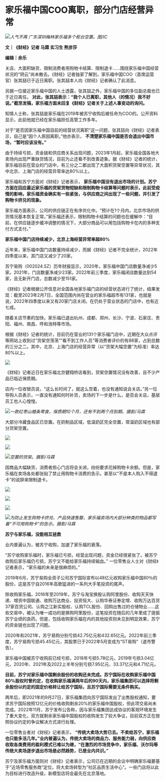# 家乐福中国COO离职，部分门店经营异常

![](https://inews.gtimg.com/newsapp_bt/0/15651948041/1000)_人气不再
广东深圳梅林家乐福多个柜台空置。图/IC_

**文｜《财经》记者 马霖 实习生 熊彦莎**

**编辑｜余乐**

关店、大面积缺货、限制消费者用购物卡结算、限制退卡……围绕家乐福中国经营状况的“阴云”尚未散去。《财经》记者独家了解到，家乐福中国COO（首席运营官）张其喆已于近日离职。张其喆本人向《财经》记者确认了此消息。

另据一位接近家乐福中国的人士透露，张其喆之外，家乐福中国的多位副总裁也已于近日离任。
**对此，张其喆表示：“我个人已离职，其他人（的情况）我不好说。”截至发稿，家乐福方面未回复《财经》记者关于上述人事变动的询问。**

知情人士称，张其喆是家乐福在2019年被苏宁收购后被任命为COO的。公开资料显示，此前他就已经在家乐福担任高管工作多年。

对于“是否因家乐福中国目前的经营状况离职”这一问题，张其喆向《财经》记者表示，自己是“因个人原因离职。”他亦表示，
**不清楚家乐福中国是否会退出中国市场，“暂时应该没有。”**

由于持续亏损，资金链和供应商关系出现问题，2023年1月起，家乐福全国各地大卖场内出现严重缺货情况，目前为止还看不到改善迹象。据《财经》记者的统计，家乐福目前在营业的门店中，有三分之二都出现了大面积货架空置等异常状况，其中北京、上海门店的经营异常率达80%以上。

家乐福和苏宁方面对《财经》记者表示，
**家乐福中国没有退出市场的计划。苏宁方面在回应最近家乐福的货架货物短缺和限制购物卡结算等问题时表示，此前受疫情的影响，家乐福资金确实有一些紧张，与供应商之间出现了一些问题，并引发了购物卡挤兑的现象。**

家乐福方面表示，公司的供应链正在有序优化中。“预计在1个月内，北京市场的供货情况基本恢复正常。”家乐福还表示，限制购物卡结算的问题也在缓解中：“目前，在供应链逐步缓冲调整的情况下，大部分商品可以用包括购物卡在内的多种支付方式支付。”

**家乐福中国门店持续减少，北京上海经营异常率超80%**

近年来，家乐福中国门店数量持续减少，而据《财经》记者不完全统计，2022年四季度以来，其门店又减少了20家。

苏宁易购（002024.SZ）历年财报显示，2020年，家乐福中国门店数量净减少5家。2021年，门店数量净减少23家。2022年前三季度，家乐福闭店数量达到54家，且无新开门店，总数减少至151家。

《财经》记者根据公开信息对全国各地家乐福门店的经营状态进行了统计，结果发现：截至2023年2月7日，全国范围内尚在营业的家乐福超市有131家，也就是说，2022年四季度以来又有20家门店关闭。在仍处于营业状态的门店中，也有近七成。

随着关店节奏的加快，家乐福已退出杭州、成都、郑州、长沙、宁波、石家庄、贵阳、福州、南昌、呼和浩特等市场。

根据《财经》记者的统计，目前仍在营业的131个家乐福门店中，近期在大众点评等网站上收到过“货架空荡荡”“看不到工作人员”等消费者评价的有88家，占到总数的三分之二。其中，北京、上海门店的经营异常（以“货架大幅空置”为标准）率达80%以上。

![](https://inews.gtimg.com/newsapp_bt/0/15651948066/1000)

《财经》记者近日在家乐福北京健翔桥店看到，货架空置情况没有改善，且不少产品已临近保质期。

店内一位收银员说，“这么长时间了，就这么空着，也没有通知说会关店。”另一位导购人员表示，一直没有通知何时补货，卖场的下一步是什么，是否会关店，基层员工也人心惶惶。

![](https://inews.gtimg.com/newsapp_bt/0/15651948256/1000)_一款红枣山楂条零食，保质期10个月，还有不到两个月到期。摄影/马霖_

大部分冷藏食品区已空置。在奶制品区域，低温奶区完全空置，常温奶区域也有部分货架空置。

![](https://inews.gtimg.com/newsapp_bt/0/15651948259/1000)

![](https://inews.gtimg.com/newsapp_bt/0/15651948261/1000)

![](https://inews.gtimg.com/newsapp_bt/0/15651948395/1000)_空置的货架。摄影/马霖_

因商品大幅缺货，消费者担心门店将会关闭，纷纷要求花掉购物卡余额。但是，家乐福在卖场各处都张贴了禁止用购物卡消费的告示。甚至以“不是本人购入不得退卡”的说辞来限制退卡。

![](https://inews.gtimg.com/newsapp_bt/0/15651948399/1000)

![](https://inews.gtimg.com/newsapp_bt/0/15651948401/1000)

![](https://inews.gtimg.com/newsapp_bt/0/15651948505/1000)

![](https://inews.gtimg.com/newsapp_bt/0/15651948508/1000)_为防止发生购物卡挤兑、产品快速售罄，家乐福卖场内大部分种类的物品都写着“不可用购物卡”的告示。摄影/马霖_

**苏宁与家乐福，没能相互拯救**

业内普遍认为，被苏宁收购，加速了家乐福的衰落。

“苏宁收购家乐福时，家乐福已亏损，经营出现问题，资金已经很紧张了。被苏宁收购后家乐福仍亏损，苏宁又不能给家乐福持续输血。”
一位零售业人士对《财经》记者表示，“家乐福的未来是很麻烦的。”

2019年6月，苏宁易购全资子公司苏宁国际宣布以48亿元收购家乐福中国80％的股份，这是苏宁自2016年高歌猛进的一系列大手笔投资的尾声。

除收购家乐福，2016年至2019年，苏宁与淘宝换股认购阿里股份、收购天天快递、增资中国联通、收购万达商业、投资恒大、认购华泰证券定增、收购万达百货37家百货公司、认购之江新实股权、认购TCL股份、回购出售过的仓储物业……这些交易中，被认为唯一成功的是换购阿里股份，这笔投资在随后的几年里成了提振苏宁业绩的良药。但是，包括收购家乐福在内的其他投资则未见到明显效果，苏宁的资金链也出现了问题。

2020年和2021年，苏宁易购分别亏损42.75亿元和432.65亿元。2022年前三季度，苏宁易购亏损45.45亿元，其股票已于2022年5月变成为“ST易购”（退市警告）。

家乐福中国被苏宁收购前已经亏损，2018年亏损5.78亿元，2019年亏损3.04亿元，2020年、2021年及2022上半年分别亏损7.95亿元、33.37亿元和4.71亿元。

**目前，苏宁对家乐福中国剩余股份的收购还未完成。苏宁国际在收购家乐福中国80%股权时曾约定，在收购家乐福满两年后的90天内，家乐福集团可以选择将剩余股份以约定的固定价格转让给苏宁国际，且苏宁国际需要无条件购买。**

两年后，即2021年的9月27日，家乐福集团向苏宁国际发出了出售股权通知，要求苏宁国际按照12亿元的价格收购剩余20%的家乐福中国股权，但此项交易尚未完成。2022年11月，苏宁发布公告称，因与家乐福集团达成协议的客观环境发生了重大变化，双方就剩余家乐福中国股权的收购发生了较大争议，目前双方正在按照协议约定的争议解决方式进行处理。

一位零售业者对《财经》记者表示，
**“传统大卖场大势已去。不卖给苏宁，家乐福也只能多活几年。”业内普遍认为，传统大卖场的商品力、服务能力弱，向供应商收取各类费用的盈利模式已难以为继，“在激烈的市场竞争中，家乐福、沃尔玛等传统大卖场逐步退出市场是必然趋势，已是业内共识。”**

苏宁及家乐福方面则对《财经》记者表示，公司已在近期的会议中明确家乐福要基于“近场零售服务商”定位，将大卖场转型为“社区品质生活中心”。一些门店将以此为目标进行改造升级，新模型店将会最先在北京落地。

